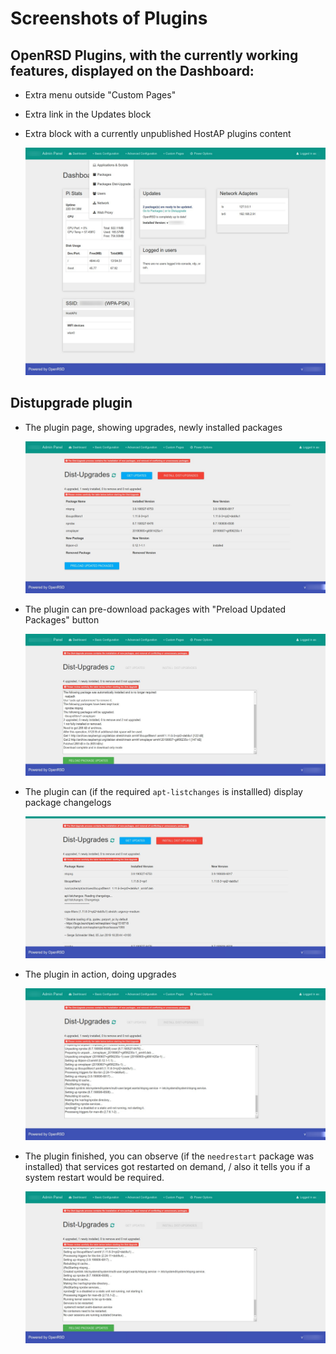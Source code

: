 # Screenshots of Plugins

## OpenRSD Plugins, with the currently working features, displayed on the Dashboard:

- Extra menu outside "Custom Pages"
- Extra link in the Updates block
- Extra block with a currently unpublished HostAP plugins content

    ![OpenRSD Plugins current working feature on Dashboard](img/openrsd-dash-w-hostap-distupgrade-and-menu.jpg?raw=true "OpenRSD Plugins current working feature on Dashboard")

## Distupgrade plugin

- The plugin page, showing upgrades, newly installed packages

    ![OpenRSD Plugins - Distupgrade](img/openrsd-distupgrade-001.jpg?raw=true "OpenRSD Plugins - Distupgrade")

- The plugin can pre-download packages with "Preload Updated Packages" button

    ![OpenRSD Plugins - Distupgrade](img/openrsd-distupgrade-002.jpg?raw=true "OpenRSD Plugins - Distupgrade")

- The plugin can (if the required `apt-listchanges` is installled) display package changelogs

    ![OpenRSD Plugins - Distupgrade](img/openrsd-distupgrade-003.jpg?raw=true "OpenRSD Plugins - Distupgrade")

- The plugin in action, doing upgrades

    ![OpenRSD Plugins - Distupgrade](img/openrsd-distupgrade-004.jpg?raw=true "OpenRSD Plugins - Distupgrade")

- The plugin finished, you can observe (if the `needrestart` package was installed) that services got restarted on demand, / also it tells you if a system restart would be required.

    ![OpenRSD Plugins - Distupgrade](img/openrsd-distupgrade-005.jpg?raw=true "OpenRSD Plugins - Distupgrade")
